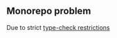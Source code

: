## Monorepo problem
Due to strict [type-check restrictions](https://github.com/googleapis/nodejs-firestore/issues/760) 